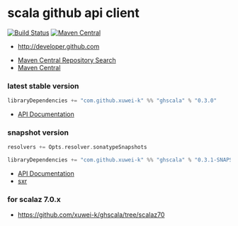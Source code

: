 # scala github api client

[![Build Status](https://secure.travis-ci.org/xuwei-k/ghscala.png)](http://travis-ci.org/xuwei-k/ghscala)
[![Maven Central](https://maven-badges.herokuapp.com/maven-central/com.github.xuwei-k/ghscala_2.11/badge.svg)](https://maven-badges.herokuapp.com/maven-central/com.github.xuwei-k/ghscala_2.11)


* http://developer.github.com


- [Maven Central Repository Search](http://search.maven.org/#search%7Cga%7C1%7Cg%3A%22com.github.xuwei-k%22%20AND%20a%3A%22ghscala_2.11%22)
- [Maven Central](http://repo1.maven.org/maven2/com/github/xuwei-k/)


### latest stable version

```scala
libraryDependencies += "com.github.xuwei-k" %% "ghscala" % "0.3.0"
```

- [API Documentation](https://oss.sonatype.org/service/local/repositories/releases/archive/com/github/xuwei-k/ghscala_2.10/0.3.0/ghscala_2.10-0.3.0-javadoc.jar/!/index.html)


### snapshot version

```scala
resolvers += Opts.resolver.sonatypeSnapshots

libraryDependencies += "com.github.xuwei-k" %% "ghscala" % "0.3.1-SNAPSHOT"
```

- [API Documentation](https://oss.sonatype.org/service/local/repositories/snapshots/archive/com/github/xuwei-k/ghscala_2.10/0.3.1-SNAPSHOT/ghscala_2.10-0.3.1-SNAPSHOT-javadoc.jar/!/index.html)
- [sxr](https://oss.sonatype.org/service/local/repositories/snapshots/archive/com/github/xuwei-k/ghscala_2.10/0.3.1-SNAPSHOT/ghscala_2.10-0.3.1-SNAPSHOT-sxr.jar/!/index.html)


### for scalaz 7.0.x
- <https://github.com/xuwei-k/ghscala/tree/scalaz70>
